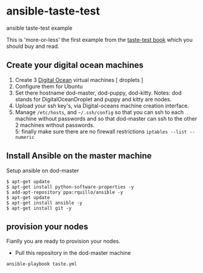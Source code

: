 # ansible-taste-test
ansible taste-test example

This is 'more-or-less' the first example from the [taste-test book](https://valdhaus.co/books/taste-test-puppet-chef-salt-stack-ansible.html) which you should buy and read.


## Create your digital ocean machines

1. Create 3 [Digital Ocean](https://www.digitalocean.com/) virtual machines [ droplets ]
2. Configure them for Ubuntu
3. Set there hostname dod-master, dod-puppy, dod-kitty. Notes: dod stands for DigitalOceanDroplet and puppy and kitty are nodes.
3. Upload your ssh key's, via Digital-oceans machine creation interface.
4. Manage `/etc/hosts`, and `~/.ssh/config` so that you can ssh to each machine without passwords and so that dod-master can ssh to the other 2 machines without passwords.  
5: finally make sure there are no firewall restrictions
   `iptables --list --numeric`

## Install Ansible on the master machine
Setup ansible on dod-master
```
$ apt-get update
$ apt-get install python-software-properties -y
$ add-apt-repository ppa:rquillo/ansible -y
$ apt-get update
$ apt-get install ansible -y
$ apt-get install git -y
```

## provision your nodes

Fianlly you are ready to provision your nodes.
- Pull this repository in the dod-master machine

`ansible-playbook taste.yml`